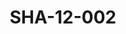 ---
pid: SHA-12-002
title: SHA-12-002
language: en
original_label: 
rights: Sharhabil Ahmed
location_of_original: Sharhabil Ahmed
photographer_or_studio: 
scanned_from: photograph 9.4 by 13.3
_date: 1960s
location: Khartoum
description: Sharhabil Ahmed and his band including Zakia Abu Gasim
additional_notes: 
permission_display: 'yes'
on_server: 'no'
on_website: 'no'
permalink: /photopages/en/SHA-12-002.html
layout: photo-page
---